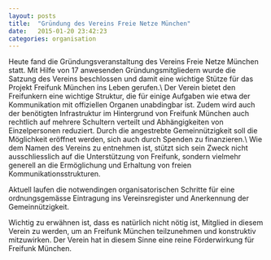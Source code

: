 ```yaml
---
layout: posts
title:  "Gründung des Vereins Freie Netze München"
date:   2015-01-20 23:42:23
categories: organisation
---
```


Heute fand die Gründungsveranstaltung des Vereins Freie Netze München statt.
Mit Hilfe von 17 anwesenden Gründungsmitgliedern wurde die Satzung des Vereins 
beschlossen und damit eine wichtige Stütze für das Projekt Freifunk 
München ins Leben gerufen.\\
Der Verein bietet den Freifunkern eine wichtige Struktur, die für einige 
Aufgaben wie etwa der Kommunikation mit offiziellen Organen unabdingbar ist.
Zudem wird auch der benötigten Infrastruktur im Hintergrund von Freifunk 
München auch rechtlich auf mehrere Schultern verteilt und Abhängigkeiten 
von Einzelpersonen reduziert.
Durch die angestrebte Gemeinnützigkeit soll die Möglichkeit eröffnet werden, 
sich auch durch Spenden zu finanzieren.\\
Wie dem Namen des Vereins zu entnehmen ist, stützt sich sein Zweck nicht 
ausschliesslich auf die Unterstützung von Freifunk, sondern vielmehr 
generell an die Ermöglichung und Erhaltung von freien Kommunikationsstrukturen.

Aktuell laufen die notwendingen organisatorischen Schritte für eine 
ordnungsgemässe Eintragung ins Vereinsregister und Anerkennung der 
Gemeinnützigkeit.

Wichtig zu erwähnen ist, dass es natürlich nicht nötig ist, 
Mitglied in diesem Verein zu werden, um an Freifunk München teilzunehmen und 
konstruktiv mitzuwirken. Der Verein hat in diesem Sinne eine reine Förderwirkung 
für Freifunk München.
